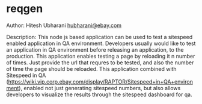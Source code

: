 reqgen
======
Author: Hitesh Ubharani <hubharani@ebay.com>

Description:
This node js based application can be used to test a sitespeed enabled application in QA environment. Developers usually would like to test an application in QA environment before releasing an application, to the production. This application enables testing a page by reloading it n number of times. Just provide the url that requres to be tested, and also the number of time the page should be reloaded. This application combined with Sitespeed in QA (https://wiki.vip.corp.ebay.com/display/RAPTOR/Sitespeed+in+QA+environment), enabled not just generating sitespeed numbers, but also allows developers to visualize the results through the sitespeed dashboard for qa.
